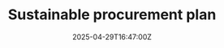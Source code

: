---
title: Sustainable procurement plan
linkTitle: Sustainable procurement plan
date: '2025-04-29T16:47:00Z'
weight: 1
description: The sustainable procurement plan focuses on integrating environmental,
  social, and economic criteria into purchasing decisions, aiming to reduce impact,
  support ethical practices, and enhance supply chain resilience. Key actions include
  stakeholder engagement, implementation phases, and adherence to a Supplier Code
  of Conduct aligned with B Corp principles.
draft: false
ref: sustainable-procurement-plan
---
